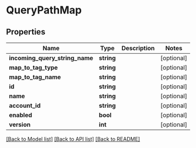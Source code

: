 # QueryPathMap

## Properties
Name | Type | Description | Notes
------------ | ------------- | ------------- | -------------
**incoming_query_string_name** | **string** |  | [optional] 
**map_to_tag_type** | **string** |  | [optional] 
**map_to_tag_name** | **string** |  | [optional] 
**id** | **string** |  | [optional] 
**name** | **string** |  | [optional] 
**account_id** | **string** |  | [optional] 
**enabled** | **bool** |  | [optional] 
**version** | **int** |  | [optional] 

[[Back to Model list]](../README.md#documentation-for-models) [[Back to API list]](../README.md#documentation-for-api-endpoints) [[Back to README]](../README.md)


